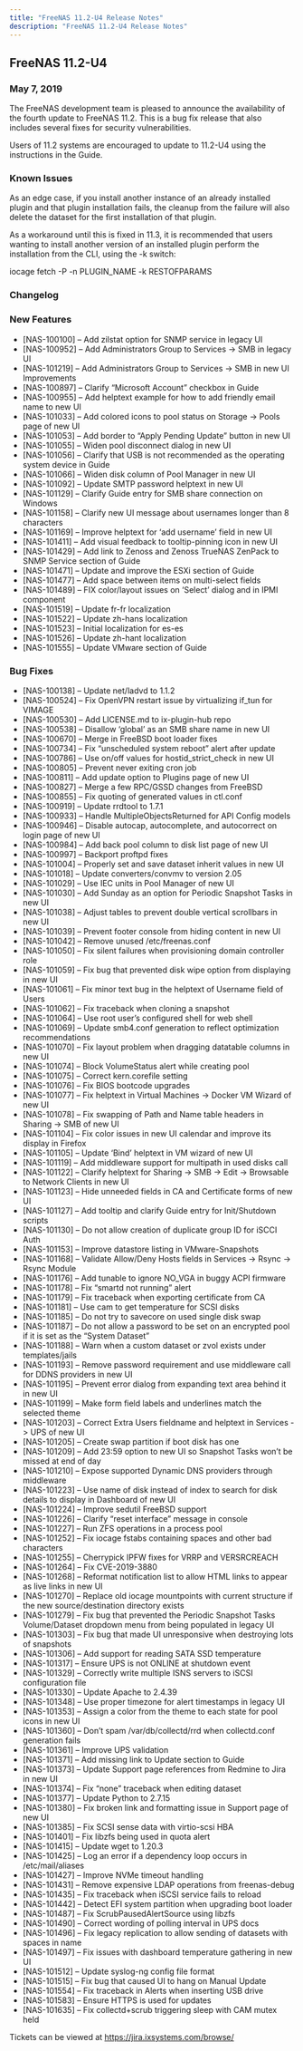 ```yaml
---
title: "FreeNAS 11.2-U4 Release Notes"
description: "FreeNAS 11.2-U4 Release Notes"
---
```


## FreeNAS 11.2-U4

### May 7, 2019

The FreeNAS development team is pleased to announce the availability of the fourth update to FreeNAS 11.2. This is a bug fix release that also includes several fixes for security vulnerabilities.

Users of 11.2 systems are encouraged to update to 11.2-U4 using the instructions in the Guide.

### Known Issues

As an edge case, if you install another instance of an already installed plugin and that plugin installation fails, the cleanup from the failure will also delete the dataset for the first installation of that plugin.

As a workaround until this is fixed in 11.3, it is recommended that users wanting to install another version of an installed plugin perform the installation from the CLI, using the -k switch:

iocage fetch -P -n PLUGIN_NAME -k RESTOFPARAMS

### Changelog
 
### New Features

+ [NAS-100100] – Add zilstat option for SNMP service in legacy UI
+ [NAS-100952] – Add Administrators Group to Services -> SMB in legacy UI
+ [NAS-101219] – Add Administrators Group to Services -> SMB in new UI
Improvements
+ [NAS-100897] – Clarify “Microsoft Account” checkbox in Guide
+ [NAS-100955] – Add helptext example for how to add friendly email name to new UI
+ [NAS-101033] – Add colored icons to pool status on Storage -> Pools page of new UI
+ [NAS-101053] – Add border to “Apply Pending Update” button in new UI
+ [NAS-101055] – Widen pool disconnect dialog in new UI
+ [NAS-101056] – Clarify that USB is not recommended as the operating system device in Guide
+ [NAS-101066] – Widen disk column of Pool Manager in new UI
+ [NAS-101092] – Update SMTP password helptext in new UI
+ [NAS-101129] – Clarify Guide entry for SMB share connection on Windows
+ [NAS-101158] – Clarify new UI message about usernames longer than 8 characters
+ [NAS-101169] – Improve helptext for ‘add username’ field in new UI
+ [NAS-101411] – Add visual feedback to tooltip-pinning icon in new UI
+ [NAS-101429] – Add link to Zenoss and Zenoss TrueNAS ZenPack to SNMP Service section of Guide
+ [NAS-101471] – Update and improve the ESXi section of Guide
+ [NAS-101477] – Add space between items on multi-select fields
+ [NAS-101489] – FIX color/layout issues on ‘Select’ dialog and in IPMI component
+ [NAS-101519] – Update fr-fr localization
+ [NAS-101522] – Update zh-hans localization
+ [NAS-101523] – Initial localization for es-es
+ [NAS-101526] – Update zh-hant localization
+ [NAS-101555] – Update VMware section of Guide

### Bug Fixes

+ [NAS-100138] – Update net/ladvd to 1.1.2
+ [NAS-100524] – Fix OpenVPN restart issue by virtualizing if_tun for VIMAGE
+ [NAS-100530] – Add LICENSE.md to ix-plugin-hub repo
+ [NAS-100538] – Disallow ‘global’ as an SMB share name in new UI
+ [NAS-100670] – Merge in FreeBSD boot loader fixes
+ [NAS-100734] – Fix “unscheduled system reboot” alert after update
+ [NAS-100786] – Use on/off values for hostid_strict_check in new UI
+ [NAS-100805] – Prevent never exiting cron job
+ [NAS-100811] – Add update option to Plugins page of new UI
+ [NAS-100827] – Merge a few RPC/GSSD changes from FreeBSD
+ [NAS-100855] – Fix quoting of generated values in ctl.conf
+ [NAS-100919] – Update rrdtool to 1.7.1
+ [NAS-100933] – Handle MultipleObjectsReturned for API Config models
+ [NAS-100946] – Disable autocap, autocomplete, and autocorrect on login page of new UI
+ [NAS-100984] – Add back pool column to disk list page of new UI
+ [NAS-100997] – Backport proftpd fixes
+ [NAS-101004] – Properly set and save dataset inherit values in new UI
+ [NAS-101018] – Update converters/convmv to version 2.05
+ [NAS-101029] – Use IEC units in Pool Manager of new UI
+ [NAS-101030] – Add Sunday as an option for Periodic Snapshot Tasks in new UI
+ [NAS-101038] – Adjust tables to prevent double vertical scrollbars in new UI
+ [NAS-101039] – Prevent footer console from hiding content in new UI
+ [NAS-101042] – Remove unused /etc/freenas.conf
+ [NAS-101050] – Fix silent failures when provisioning domain controller role
+ [NAS-101059] – Fix bug that prevented disk wipe option from displaying in new UI
+ [NAS-101061] – Fix minor text bug in the helptext of Username field of Users
+ [NAS-101062] – Fix traceback when cloning a snapshot
+ [NAS-101064] – Use root user’s configured shell for web shell
+ [NAS-101069] – Update smb4.conf generation to reflect optimization recommendations
+ [NAS-101070] – Fix layout problem when dragging datatable columns in new UI
+ [NAS-101074] – Block VolumeStatus alert while creating pool
+ [NAS-101075] – Correct kern.corefile setting
+ [NAS-101076] – Fix BIOS bootcode upgrades
+ [NAS-101077] – Fix helptext in Virtual Machines -> Docker VM Wizard of new UI
+ [NAS-101078] – Fix swapping of Path and Name table headers in Sharing -> SMB of new UI
+ [NAS-101104] – Fix color issues in new UI calendar and improve its display in Firefox
+ [NAS-101105] – Update ‘Bind’ helptext in VM wizard of new UI
+ [NAS-101119] – Add middleware support for multipath in used disks call
+ [NAS-101122] – Clarify helptext for Sharing -> SMB -> Edit -> Browsable to Network Clients in new UI
+ [NAS-101123] – Hide unneeded fields in CA and Certificate forms of new UI
+ [NAS-101127] – Add tooltip and clarify Guide entry for Init/Shutdown scripts
+ [NAS-101130] – Do not allow creation of duplicate group ID for iSCCI Auth
+ [NAS-101153] – Improve datastore listing in VMware-Snapshots
+ [NAS-101168] – Validate Allow/Deny Hosts fields in Services -> Rsync -> Rsync Module
+ [NAS-101176] – Add tunable to ignore NO_VGA in buggy ACPI firmware
+ [NAS-101178] – Fix “smartd not running” alert
+ [NAS-101179] – Fix traceback when exporting certificate from CA
+ [NAS-101181] – Use cam to get temperature for SCSI disks
+ [NAS-101185] – Do not try to savecore on used single disk swap
+ [NAS-101187] – Do not allow a password to be set on an encrypted pool if it is set as the “System Dataset”
+ [NAS-101188] – Warn when a custom dataset or zvol exists under templates/jails
+ [NAS-101193] – Remove password requirement and use middleware call for DDNS providers in new UI
+ [NAS-101195] – Prevent error dialog from expanding text area behind it in new UI
+ [NAS-101199] – Make form field labels and underlines match the selected theme
+ [NAS-101203] – Correct Extra Users fieldname and helptext in Services -> UPS of new UI
+ [NAS-101205] – Create swap partition if boot disk has one
+ [NAS-101209] – Add 23:59 option to new UI so Snapshot Tasks won’t be missed at end of day
+ [NAS-101210] – Expose supported Dynamic DNS providers through middleware
+ [NAS-101223] – Use name of disk instead of index to search for disk details to display in Dashboard of new UI
+ [NAS-101224] – Improve sedutil FreeBSD support
+ [NAS-101226] – Clarify “reset interface” message in console
+ [NAS-101227] – Run ZFS operations in a process pool
+ [NAS-101252] – Fix iocage fstabs containing spaces and other bad characters
+ [NAS-101255] – Cherrypick IPFW fixes for VRRP and VERSRCREACH
+ [NAS-101264] – Fix CVE-2019-3880
+ [NAS-101268] – Reformat notification list to allow HTML links to appear as live links in new UI
+ [NAS-101270] – Replace old iocage mountpoints with current structure if the new source/destination directory exists
+ [NAS-101279] – Fix bug that prevented the Periodic Snapshot Tasks Volume/Dataset dropdown menu from being populated in legacy UI
+ [NAS-101303] – Fix bug that made UI unresponsive when destroying lots of snapshots
+ [NAS-101306] – Add support for reading SATA SSD temperature
+ [NAS-101317] – Ensure UPS is not ONLINE at shutdown event
+ [NAS-101329] – Correctly write multiple ISNS servers to iSCSI configuration file
+ [NAS-101330] – Update Apache to 2.4.39
+ [NAS-101348] – Use proper timezone for alert timestamps in legacy UI
+ [NAS-101353] – Assign a color from the theme to each state for pool icons in new UI
+ [NAS-101360] – Don’t spam /var/db/collectd/rrd when collectd.conf generation fails
+ [NAS-101361] – Improve UPS validation
+ [NAS-101371] – Add missing link to Update section to Guide
+ [NAS-101373] – Update Support page references from Redmine to Jira in new UI
+ [NAS-101374] – Fix “none” traceback when editing dataset
+ [NAS-101377] – Update Python to 2.7.15
+ [NAS-101380] – Fix broken link and formatting issue in Support page of new UI
+ [NAS-101385] – Fix SCSI sense data with virtio-scsi HBA
+ [NAS-101401] – Fix libzfs being used in quota alert
+ [NAS-101415] – Update wget to 1.20.3
+ [NAS-101425] – Log an error if a dependency loop occurs in /etc/mail/aliases
+ [NAS-101427] – Improve NVMe timeout handling
+ [NAS-101431] – Remove expensive LDAP operations from freenas-debug
+ [NAS-101435] – Fix traceback when iSCSI service fails to reload
+ [NAS-101442] – Detect EFI system partition when upgrading boot loader
+ [NAS-101487] – Fix ScrubPausedAlertSource using libzfs
+ [NAS-101490] – Correct wording of polling interval in UPS docs
+ [NAS-101496] – Fix legacy replication to allow sending of datasets with spaces in name
+ [NAS-101497] – Fix issues with dashboard temperature gathering in new UI
+ [NAS-101512] – Update syslog-ng config file format
+ [NAS-101515] – Fix bug that caused UI to hang on Manual Update
+ [NAS-101554] – Fix traceback in Alerts when inserting USB drive
+ [NAS-101583] – Ensure HTTPS is used for updates
+ [NAS-101635] – Fix collectd+scrub triggering sleep with CAM mutex held

Tickets can be viewed at https://jira.ixsystems.com/browse/